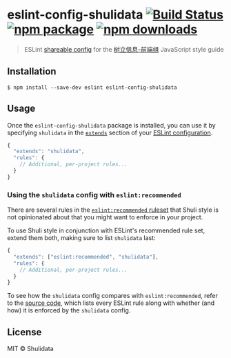 # eslint-config-shulidata [![Build Status](https://travis-ci.org/Shuli-FE/eslint-config-shulidata.svg?branch=master)](https://travis-ci.org/Shuli-FE/eslint-config-shulidata) [![npm package](https://img.shields.io/npm/v/eslint-config-shulidata.svg)](https://www.npmjs.org/package/eslint-config-shulidata) [![npm downloads](http://img.shields.io/npm/dm/eslint-config-shulidata.svg)](https://www.npmjs.org/package/eslint-config-shulidata)> ESLint [shareable config](http://eslint.org/docs/developer-guide/shareable-configs.html) for the [树立信息-前端组](www.shulidata.com) JavaScript style guide## Installation```$ npm install --save-dev eslint eslint-config-shulidata```## UsageOnce the `eslint-config-shulidata` package is installed, you can use it by specifying `shulidata` in the [`extends`](http://eslint.org/docs/user-guide/configuring#extending-configuration-files) section of your [ESLint configuration](http://eslint.org/docs/user-guide/configuring).```js{  "extends": "shulidata",  "rules": {    // Additional, per-project rules...  }}```### Using the `shulidata` config with `eslint:recommended`There are several rules in the [`eslint:recommended` ruleset](http://eslint.org/docs/rules/) that Shuli style is not opinionated about that you might want to enforce in your project.To use Shuli style in conjunction with ESLint's recommended rule set, extend them both, making sure to list `shulidata` last:```js{  "extends": ["eslint:recommended", "shulidata"],  "rules": {    // Additional, per-project rules...  }}```To see how the `shulidata` config compares with `eslint:recommended`, refer to the [source code](https://github.com/Shuli-FE/eslint-config-shulidata/tree/master/rules), which lists every ESLint rule along with whether (and how) it is enforced by the `shulidata` config.## LicenseMIT © Shulidata